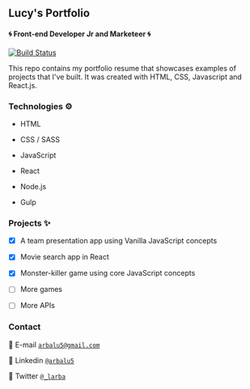 ## Lucy's Portfolio 

#### 🌀 Front-end Developer Jr and Marketeer 🌀

[![Build Status](https://travis-ci.org/joemccann/dillinger.svg?branch=master)](https://travis-ci.org/joemccann/dillinger)

This repo contains my portfolio resume that showcases examples of projects that I've built. It was created with HTML, CSS, Javascript and React.js.


### Technologies  ⚙️

- HTML

- CSS / SASS

- JavaScript

- React

- Node.js 

- Gulp

### Projects  ✨

 - [x] A team presentation app using Vanilla JavaScript concepts
 - [x] Movie search app in React
 - [x] Monster-killer game using core JavaScript concepts
 - [ ] More games
 - [ ] More APIs
 
 
### Contact

📧 E-mail <a href="mailto:arbalu5@gmail.com" target="_blank">`arbalu5@gmail.com`</a>

📧 Linkedin <a href="https://www.linkedin.com/in/arbalu5/" target="_blank">`@arbalu5`</a>

📧 Twitter <a href="http://twitter.com/_larba" target="_blank">`@_larba`</a>
